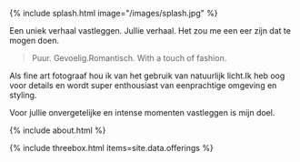 ---
---

{% include splash.html image="/images/splash.jpg" %}

<section class="content" markdown="1">

Een uniek verhaal vastleggen. Jullie verhaal. Het zou me een eer zijn dat te mogen doen.

> Puur. Gevoelig.Romantisch. With a touch of fashion.

Als fine art fotograaf hou ik van het gebruik van natuurlijk licht.Ik heb oog voor details en wordt super enthousiast van eenprachtige omgeving en styling.

Voor jullie onvergetelijke en intense momenten vastleggen is mijn doel.

</section>

{% include about.html %}

{% include threebox.html items=site.data.offerings %}
